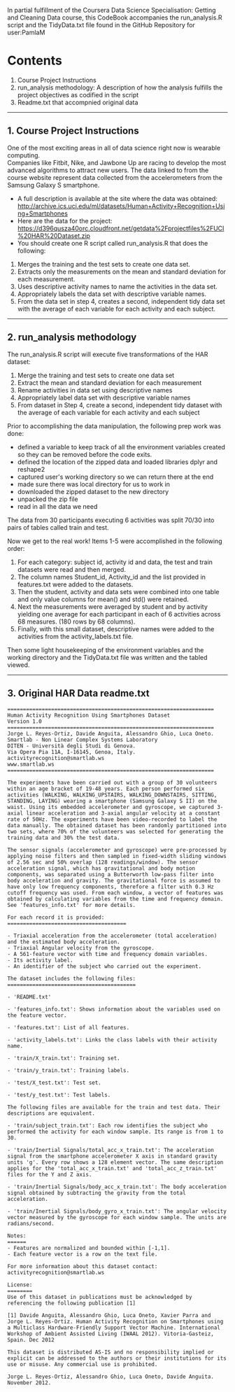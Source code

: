 

In partial fulfillment of the Coursera Data Science Specialisation: Getting and Cleaning Data course, this CodeBook accompanies the run_analysis.R script and the TidyData.txt file found in the GitHub Repository for user:PamlaM

# Contents
1. Course Project Instructions
2. run_analysis methodology: A description of how the analysis fulfills the project objectives as codified in the script
3. Readme.txt that accompnied original data

***

## 1. Course Project Instructions
One of the most exciting areas in all of data science right now is wearable computing.   
Companies like Fitbit, Nike, and Jawbone Up are racing to develop the most advanced algorithms to attract new users. The data linked to from the course website represent data collected from the accelerometers from the Samsung Galaxy S smartphone.  
* A full description is available at the site where the data was obtained: http://archive.ics.uci.edu/ml/datasets/Human+Activity+Recognition+Using+Smartphones  
* Here are the data for the project: https://d396qusza40orc.cloudfront.net/getdata%2Fprojectfiles%2FUCI%20HAR%20Dataset.zip  
* You should create one R script called run_analysis.R that does the following:  
1. Merges the training and the test sets to create one data set.  
2. Extracts only the measurements on the mean and standard deviation for each measurement.   
3. Uses descriptive activity names to name the activities in the data set.  
4. Appropriately labels the data set with descriptive variable names.  
5. From the data set in step 4, creates a second, independent tidy data set with the average of each variable for each activity and each subject.

***
## 2. run_analysis methodology

The run_analysis.R script will execute five transformations of the HAR dataset:  
1. Merge the training and test sets to create one data set  
2. Extract the mean and standard deviation for each measurement  
3. Rename activities in data set using descriptive names  
4. Appropriately label data set with descriptive variable names  
5. From dataset in Step 4, create a second, independent tidy dataset with the average of each variable for each activity and each subject  

    
Prior to accomplishing the data manipulation, the following prep work was done:  
* defined a variable to keep track of all the environment variables created so they can be removed before the code exits.  
* defined the location of the zipped data and loaded libraries dplyr and reshape2  
* captured user's working directory so we can return there at the end  
* made sure there was local directory for us to work in  
* downloaded the zipped dataset to the new directory  
* unpacked the zip file  
* read in all the data we need  

The data from 30 participants executing 6 activities was split 70/30 into pairs of tables called train and test.  

Now we get to the real work! Items 1-5 were accomplished in the following order:   
1. For each category: subject id, activity id and data, the test and train datasets were read and then merged.  
4. The column names Student_id, Activity_id and the list provided in features.txt were added to the datasets.  
2. Then the student, activity and data sets were combined into one table and only value columns for mean() and std() were retained.  
5. Next the measurements were averaged by student and by activity yielding one average for each participant in each of 6 activities across 68 measures.  (180 rows by 68 columns).  
3. Finally, with this small dataset, descriptive names were added to the activities from the activity_labels.txt file.  

Then some light housekeeping of the environment variables and the working directory
and the TidyData.txt file was written and the tabled viewed.  

***

## 3. Original HAR Data readme.txt
```
==================================================================
Human Activity Recognition Using Smartphones Dataset
Version 1.0
==================================================================
Jorge L. Reyes-Ortiz, Davide Anguita, Alessandro Ghio, Luca Oneto.
Smartlab - Non Linear Complex Systems Laboratory
DITEN - Università degli Studi di Genova.
Via Opera Pia 11A, I-16145, Genoa, Italy.
activityrecognition@smartlab.ws
www.smartlab.ws
==================================================================

The experiments have been carried out with a group of 30 volunteers within an age bracket of 19-48 years. Each person performed six activities (WALKING, WALKING_UPSTAIRS, WALKING_DOWNSTAIRS, SITTING, STANDING, LAYING) wearing a smartphone (Samsung Galaxy S II) on the waist. Using its embedded accelerometer and gyroscope, we captured 3-axial linear acceleration and 3-axial angular velocity at a constant rate of 50Hz. The experiments have been video-recorded to label the data manually. The obtained dataset has been randomly partitioned into two sets, where 70% of the volunteers was selected for generating the training data and 30% the test data. 

The sensor signals (accelerometer and gyroscope) were pre-processed by applying noise filters and then sampled in fixed-width sliding windows of 2.56 sec and 50% overlap (128 readings/window). The sensor acceleration signal, which has gravitational and body motion components, was separated using a Butterworth low-pass filter into body acceleration and gravity. The gravitational force is assumed to have only low frequency components, therefore a filter with 0.3 Hz cutoff frequency was used. From each window, a vector of features was obtained by calculating variables from the time and frequency domain. See 'features_info.txt' for more details. 

For each record it is provided:
======================================

- Triaxial acceleration from the accelerometer (total acceleration) and the estimated body acceleration.
- Triaxial Angular velocity from the gyroscope. 
- A 561-feature vector with time and frequency domain variables. 
- Its activity label. 
- An identifier of the subject who carried out the experiment.

The dataset includes the following files:
=========================================

- 'README.txt'

- 'features_info.txt': Shows information about the variables used on the feature vector.

- 'features.txt': List of all features.

- 'activity_labels.txt': Links the class labels with their activity name.

- 'train/X_train.txt': Training set.

- 'train/y_train.txt': Training labels.

- 'test/X_test.txt': Test set.

- 'test/y_test.txt': Test labels.

The following files are available for the train and test data. Their descriptions are equivalent. 

- 'train/subject_train.txt': Each row identifies the subject who performed the activity for each window sample. Its range is from 1 to 30. 

- 'train/Inertial Signals/total_acc_x_train.txt': The acceleration signal from the smartphone accelerometer X axis in standard gravity units 'g'. Every row shows a 128 element vector. The same description applies for the 'total_acc_x_train.txt' and 'total_acc_z_train.txt' files for the Y and Z axis. 

- 'train/Inertial Signals/body_acc_x_train.txt': The body acceleration signal obtained by subtracting the gravity from the total acceleration. 

- 'train/Inertial Signals/body_gyro_x_train.txt': The angular velocity vector measured by the gyroscope for each window sample. The units are radians/second. 

Notes: 
======
- Features are normalized and bounded within [-1,1].
- Each feature vector is a row on the text file.

For more information about this dataset contact: activityrecognition@smartlab.ws

License:
========
Use of this dataset in publications must be acknowledged by referencing the following publication [1] 

[1] Davide Anguita, Alessandro Ghio, Luca Oneto, Xavier Parra and Jorge L. Reyes-Ortiz. Human Activity Recognition on Smartphones using a Multiclass Hardware-Friendly Support Vector Machine. International Workshop of Ambient Assisted Living (IWAAL 2012). Vitoria-Gasteiz, Spain. Dec 2012

This dataset is distributed AS-IS and no responsibility implied or explicit can be addressed to the authors or their institutions for its use or misuse. Any commercial use is prohibited.

Jorge L. Reyes-Ortiz, Alessandro Ghio, Luca Oneto, Davide Anguita. November 2012.
```

